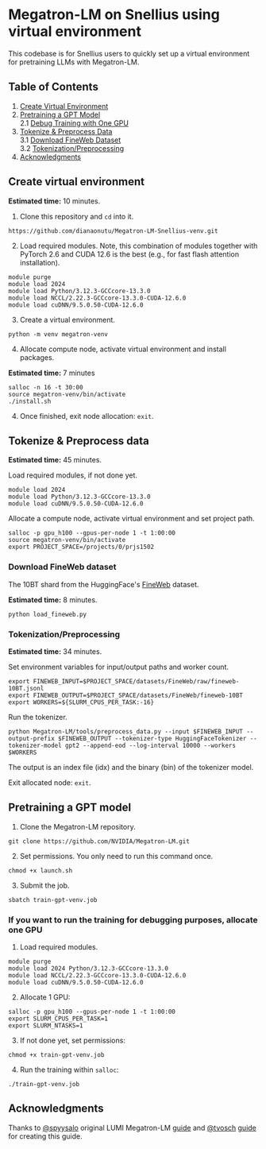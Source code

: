 # Megatron-LM on Snellius using virtual environment

This codebase is for Snellius users to quickly set up a virtual environment for pretraining LLMs with Megatron-LM.

## Table of Contents

1. [Create Virtual Environment](#create-virtual-environment)  
2. [Pretraining a GPT Model](#pretraining-a-gpt-model)  
   2.1 [Debug Training with One GPU](#if-you-want-to-run-the-training-for-debugging-purposes-allocate-one-gpu)  
3. [Tokenize & Preprocess Data](#tokenize--preprocess-data)  
   3.1 [Download FineWeb Dataset](#download-fineweb-dataset)  
   3.2 [Tokenization/Preprocessing](#tokenizationpreprocessing)  
4. [Acknowledgments](#acknowledgments)

## Create virtual environment 
**Estimated time:** 10 minutes.
1. Clone this repository and `cd` into it.
```
https://github.com/dianaonutu/Megatron-LM-Snellius-venv.git
```
2. Load required modules. Note, this combination of modules together with PyTorch 2.6 and CUDA 12.6 is the best (e.g., for fast flash attention installation).
```
module purge
module load 2024
module load Python/3.12.3-GCCcore-13.3.0
module load NCCL/2.22.3-GCCcore-13.3.0-CUDA-12.6.0
module load cuDNN/9.5.0.50-CUDA-12.6.0
```
3. Create a virtual environment. 
```
python -m venv megatron-venv
```
4. Allocate compute node, activate virtual environment and install packages.

**Estimated time:** 7 minutes
```
salloc -n 16 -t 30:00
source megatron-venv/bin/activate
./install.sh
```
4. Once finished, exit node allocation: `exit`.

## Tokenize & Preprocess data
**Estimated time:** 45 minutes.

Load required modules, if not done yet.
```
module load 2024
module load Python/3.12.3-GCCcore-13.3.0
module load cuDNN/9.5.0.50-CUDA-12.6.0
```
Allocate a compute node, activate virtual environment and set project path.
```
salloc -p gpu_h100 --gpus-per-node 1 -t 1:00:00
source megatron-venv/bin/activate
export PROJECT_SPACE=/projects/0/prjs1502
```

### Download FineWeb dataset

The 10BT shard from the HuggingFace's [FineWeb](https://huggingface.co/datasets/HuggingFaceFW/fineweb) dataset.

**Estimated time:** 8 minutes.
```
python load_fineweb.py
```

### Tokenization/Preprocessing

**Estimated time:** 34 minutes.

Set environment variables for input/output paths and worker count.
```
export FINEWEB_INPUT=$PROJECT_SPACE/datasets/FineWeb/raw/fineweb-10BT.jsonl
export FINEWEB_OUTPUT=$PROJECT_SPACE/datasets/FineWeb/fineweb-10BT
export WORKERS=${SLURM_CPUS_PER_TASK:-16}
```
Run the tokenizer.
```
python Megatron-LM/tools/preprocess_data.py --input $FINEWEB_INPUT --output-prefix $FINEWEB_OUTPUT --tokenizer-type HuggingFaceTokenizer --tokenizer-model gpt2 --append-eod --log-interval 10000 --workers $WORKERS
```
The output is an index file (idx) and the binary (bin) of the tokenizer model.

Exit allocated node: `exit`.

## Pretraining a GPT model
1. Clone the Megatron-LM repository.
```
git clone https://github.com/NVIDIA/Megatron-LM.git
```
2. Set permissions. You only need to run this command once.
```
chmod +x launch.sh
```
3. Submit the job.
```
sbatch train-gpt-venv.job
```

### If you want to run the training for debugging purposes, allocate one GPU
1. Load required modules.
```
module purge
module load 2024 Python/3.12.3-GCCcore-13.3.0
module load NCCL/2.22.3-GCCcore-13.3.0-CUDA-12.6.0 
module load cuDNN/9.5.0.50-CUDA-12.6.0
```
2. Allocate 1 GPU:
```
salloc -p gpu_h100 --gpus-per-node 1 -t 1:00:00
export SLURM_CPUS_PER_TASK=1
export SLURM_NTASKS=1
```
3. If not done yet, set permissions:
```
chmod +x train-gpt-venv.job
```
4. Run the training within `salloc`:
```
./train-gpt-venv.job
```

## Acknowledgments
Thanks to [@spyysalo](https://github.com/spyysalo) original LUMI Megatron-LM [guide](https://github.com/spyysalo/lumi-fineweb-replication) and [@tvosch](https://github.com/tvosch) [guide](https://github.com/SURF-ML/Megatron-LM-Snellius) for creating this guide. 
